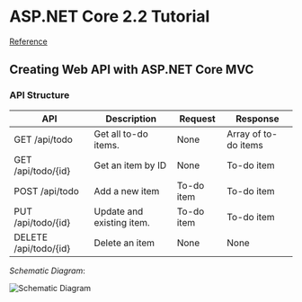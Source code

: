 # ASP.NET Core 2.2 Tutorial

[Reference](https://docs.microsoft.com/en-us/aspnet/core/tutorials/first-web-api?view=aspnetcore-2.2&tabs=visual-studio-code)

## Creating Web API with ASP.NET Core MVC

### API Structure

| API                   | Description               | Request    | Response             |
| --------------------- | ------------------------- | ---------- | -------------------- |
| GET /api/todo         | Get all to-do items.      | None       | Array of to-do items |
| GET /api/todo/{id}    | Get an item by ID         | None       | To-do item           |
| POST /api/todo        | Add a new item            | To-do item | To-do item           |
| PUT /api/todo/{id}    | Update and existing item. | To-do item | To-do item           |
| DELETE /api/todo/{id} | Delete an item            | None       | None                 |

*Schematic Diagram*:

![Schematic Diagram](https://docs.microsoft.com/en-us/aspnet/core/tutorials/first-web-api/_static/architecture.png?view=aspnetcore-2.2)

